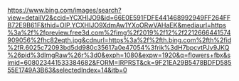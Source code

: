 https://www.bing.com/images/search?view=detailV2&ccid=YCXHIJO9&id=66E0E591FDFE441468992949FF264FFB72E9B61F&thid=OIP.YCXHIJO9XdmAw1YXoORwVAHaEK&mediaurl=https%3a%2f%2fpreview.free3d.com%2fimg%2f2019%2f12%2f2212666441574909056%2fhc82eqth.jpg&cdnurl=https%3a%2f%2fth.bing.com%2fth%2fid%2fR.6025c72093bd5dd980c35617a0e47054%3frik%3dH7bpcvtPJv9JKQ%26pid%3dImgRaw%26r%3d0&exph=1080&expw=1920&q=flowers+fbx&simid=608023441533384682&FORM=IRPRST&ck=9F21EA29B5478BDFD58555E1749A3B63&selectedIndex=14&itb=0
